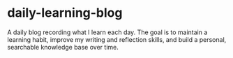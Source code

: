 # daily-learning-blog
A daily blog recording what I learn each day. The goal is to maintain a learning habit, improve my writing and reflection skills, and build a personal, searchable knowledge base over time.
